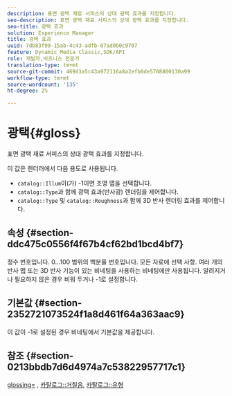 ```yaml
---
description: 표면 광택 재료 서피스의 상대 광택 효과를 지정합니다.
seo-description: 표면 광택 재료 서피스의 상대 광택 효과를 지정합니다.
seo-title: 광택 효과
solution: Experience Manager
title: 광택 효과
uuid: 7db83f99-15ab-4c43-adfb-07ad0b0c9707
feature: Dynamic Media Classic,SDK/API
role: 개발자,비즈니스 전문가
translation-type: tm+mt
source-git-commit: 469d1a5c43a972116a8a2efb0de5708800130a99
workflow-type: tm+mt
source-wordcount: '135'
ht-degree: 2%

---
```



# 광택{#gloss}

표면 광택 재료 서피스의 상대 광택 효과를 지정합니다.

이 값은 렌더러에서 다음 용도로 사용됩니다.

* `catalog::Illum`이(가) -1이면 조명 맵을 선택합니다.
* `catalog::Type`과 함께 광택 효과(반사광) 렌더링을 제어합니다.
* `catalog::Type` 및 `catalog::Roughness`과 함께 3D 반사 렌더링 효과를 제어합니다.

## 속성 {#section-ddc475c0556f4f67b4cf62bd1bcd4bf7}

정수 번호입니다. 0...100 범위의 백분율 번호입니다. 모든 자료에 선택 사항. 여러 개의 반사 맵 또는 3D 반사 기능이 있는 비네팅을 사용하는 비네팅에만 사용됩니다. 알려지거나 필요하지 않은 경우 비워 두거나 -1로 설정합니다.

## 기본값 {#section-2352721073524f1a8d461f64a363aac9}

이 값이 -1로 설정된 경우 비네팅에서 기본값을 제공합니다.

## 참조 {#section-0213bbdb7d6d4974a7c53822957717c1}

[glossing=](../../../../../ir-api/http-protocol/image-rendering-api-ref/c-ir-http-protocol-ref/c-ir-http-protocol-command-reference/r-ir-http-gloss.md#reference-325aef2ee51e4e1584a06047427340ca) ,  [카탈로그::거칠음](../../../../../ir-api/material-cat/image-rendering-api-ref/c-ir-material-catalog/c-ir-material-data-reference/r-ir-roughness.md#reference-79f748ac642745e3b81795a99f61fa99),  [카탈로그::유형](../../../../../ir-api/material-cat/image-rendering-api-ref/c-ir-material-catalog/c-ir-material-data-reference/r-ir-cat-type.md#reference-9bea147dda9f4e74bc0ec79dcc0d9161)
